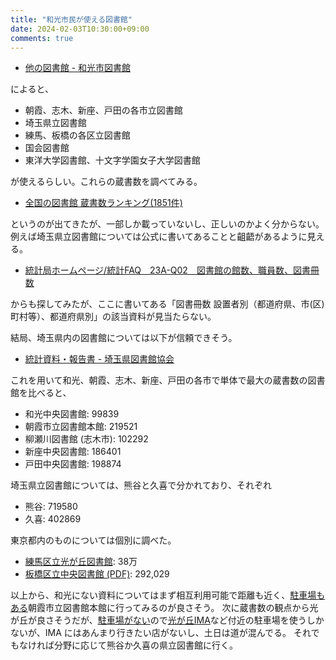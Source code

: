```yaml
---
title: "和光市民が使える図書館"
date: 2024-02-03T10:30:00+09:00
comments: true
---
```


- [他の図書館 - 和光市図書館](https://www.wakolib.jp/post.html)

によると、

- 朝霞、志木、新座、戸田の各市立図書館
- 埼玉県立図書館
- 練馬、板橋の各区立図書館
- 国会図書館
- 東洋大学図書館、十文字学園女子大学図書館

が使えるらしい。これらの蔵書数を調べてみる。

- [全国の図書館 蔵書数ランキング(1851件)](http://www.tosyokan-navi.com/list_c_z/all/all.html)

というのが出てきたが、一部しか載っていないし、正しいのかよく分からない。
例えば埼玉県立図書館については公式に書いてあることと齟齬があるように見える。

- [統計局ホームページ/統計FAQ　23A-Q02　図書館の館数、職員数、図書冊数](https://www.stat.go.jp/library/faq/faq23/faq23a02.html)

からも探してみたが、ここに書いてある「図書冊数	設置者別（都道府県、市(区)町村等）、都道府県別」の該当資料が見当たらない。

結局、埼玉県内の図書館については以下が信頼できそう。

- [統計資料・報告書 - 埼玉県図書館協会](https://www.sailib.net/cyosa)  

これを用いて和光、朝霞、志木、新座、戸田の各市で単体で最大の蔵書数の図書館を比べると、

- 和光中央図書館: 99839
- 朝霞市立図書館本館: 219521
- 柳瀬川図書館 (志木市): 102292
- 新座中央図書館: 186401
- 戸田中央図書館: 198874

埼玉県立図書館については、熊谷と久喜で分かれており、それぞれ

- 熊谷: 719580
- 久喜: 402869

東京都内のものについては個別に調べた。

- [練馬区立光が丘図書館](https://www.lib.nerima.tokyo.jp/institution/detail/3): 38万
- [板橋区立中央図書館 (PDF)](https://www.city.itabashi.tokyo.jp/library/_res/projects/project_lib/_page_/002/000/176/toshokan05.pdf): 292,029

以上から、和光にない資料についてはまず相互利用可能で距離も近く、[駐車場もある](https://www.city.asaka.lg.jp/soshiki/44/toshokan.html)朝霞市立図書館本館に行ってみるのが良さそう。
次に蔵書数の観点から光が丘が良さそうだが、[駐車場がない](https://www.lib.nerima.tokyo.jp/institution/detail/3)ので[光が丘IMA](https://www.ima-hikarigaoka.jp/)など付近の駐車場を使うしかないが、IMA にはあんまり行きたい店がないし、土日は道が混んでる。
それでもなければ分野に応じて熊谷か久喜の県立図書館に行く。
